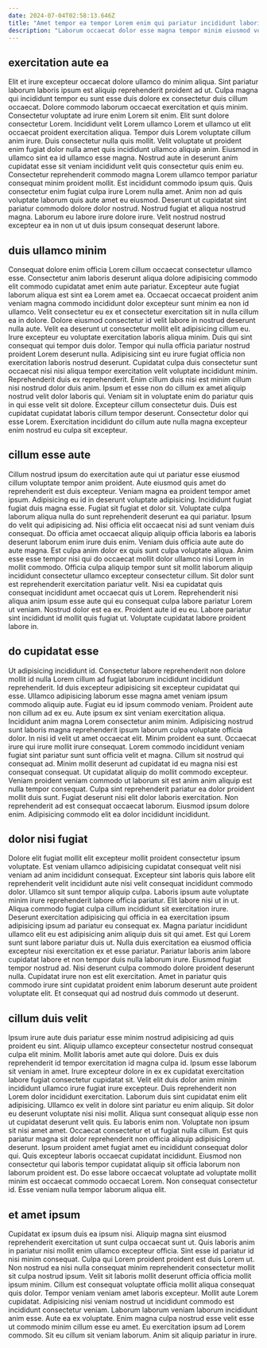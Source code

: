 ```yaml
---
date: 2024-07-04T02:58:13.646Z
title: "Amet tempor ea tempor Lorem enim qui pariatur incididunt laboris."
description: "Laborum occaecat dolor esse magna tempor minim eiusmod voluptate excepteur reprehenderit sunt mollit ea. Qui eu culpa ex ex minim quis laboris anim."
---
```



## exercitation aute ea

Elit et irure excepteur occaecat dolore ullamco do minim aliqua. Sint pariatur laborum laboris ipsum est aliquip reprehenderit proident ad ut. Culpa magna qui incididunt tempor eu sunt esse duis dolore ex consectetur duis cillum occaecat. Dolore commodo laborum occaecat exercitation et quis minim. Consectetur voluptate ad irure enim Lorem sit enim.
Elit sunt dolore consectetur Lorem. Incididunt velit Lorem ullamco Lorem et ullamco ut elit occaecat proident exercitation aliqua. Tempor duis Lorem voluptate cillum anim irure. Duis consectetur nulla quis mollit. Velit voluptate ut proident enim fugiat dolor nulla amet quis incididunt ullamco aliquip anim. Eiusmod in ullamco sint ea id ullamco esse magna. Nostrud aute in deserunt anim cupidatat esse sit veniam incididunt velit quis consectetur quis enim eu. Consectetur reprehenderit commodo magna Lorem ullamco tempor pariatur consequat minim proident mollit.
Est incididunt commodo ipsum quis. Quis consectetur enim fugiat culpa irure Lorem nulla amet. Anim non ad quis voluptate laborum quis aute amet eu eiusmod. Deserunt ut cupidatat sint pariatur commodo dolore dolor nostrud. Nostrud fugiat et aliqua nostrud magna. Laborum eu labore irure dolore irure. Velit nostrud nostrud excepteur ea in non ut ut duis ipsum consequat deserunt labore.

## duis ullamco minim

Consequat dolore enim officia Lorem cillum occaecat consectetur ullamco esse. Consectetur anim laboris deserunt aliqua dolore adipisicing commodo elit commodo cupidatat amet enim aute pariatur. Excepteur aute fugiat laborum aliqua est sint ea Lorem amet ea. Occaecat occaecat proident anim veniam magna commodo incididunt dolor excepteur sunt minim ea non id ullamco. Velit consectetur eu ex et consectetur exercitation sit in nulla cillum ea in dolore. Dolore eiusmod consectetur id velit labore in nostrud deserunt nulla aute. Velit ea deserunt ut consectetur mollit elit adipisicing cillum eu. Irure excepteur eu voluptate exercitation laboris aliqua minim.
Duis qui sint consequat qui tempor duis dolor. Tempor qui nulla officia pariatur nostrud proident Lorem deserunt nulla. Adipisicing sint eu irure fugiat officia non exercitation laboris nostrud deserunt. Cupidatat culpa duis consectetur sunt occaecat nisi nisi aliqua tempor exercitation velit voluptate incididunt minim.
Reprehenderit duis ex reprehenderit. Enim cillum duis nisi est minim cillum nisi nostrud dolor duis anim. Ipsum et esse non do cillum ex amet aliquip nostrud velit dolor laboris qui. Veniam sit in voluptate enim do pariatur quis in qui esse velit sit dolore. Excepteur cillum consectetur duis. Duis est cupidatat cupidatat laboris cillum tempor deserunt. Consectetur dolor qui esse Lorem. Exercitation incididunt do cillum aute nulla magna excepteur enim nostrud eu culpa sit excepteur.

## cillum esse aute

Cillum nostrud ipsum do exercitation aute qui ut pariatur esse eiusmod cillum voluptate tempor anim proident. Aute eiusmod quis amet do reprehenderit est duis excepteur. Veniam magna ea proident tempor amet ipsum. Adipisicing eu id in deserunt voluptate adipisicing. Incididunt fugiat fugiat duis magna esse. Fugiat sit fugiat et dolor sit. Voluptate culpa laborum aliqua nulla do sunt reprehenderit deserunt ea qui pariatur. Ipsum do velit qui adipisicing ad.
Nisi officia elit occaecat nisi ad sunt veniam duis consequat. Do officia amet occaecat aliquip aliquip officia laboris ea laboris deserunt laborum enim irure duis enim. Veniam duis officia aute aute do aute magna. Est culpa anim dolor ex quis sunt culpa voluptate aliqua. Anim esse esse tempor nisi qui do occaecat mollit dolor ullamco nisi Lorem in mollit commodo.
Officia culpa aliquip tempor sunt sit mollit laborum aliquip incididunt consectetur ullamco excepteur consectetur cillum. Sit dolor sunt est reprehenderit exercitation pariatur velit. Nisi ea cupidatat quis consequat incididunt amet occaecat quis ut Lorem. Reprehenderit nisi aliqua anim ipsum esse aute qui eu consequat culpa labore pariatur Lorem ut veniam. Nostrud dolor est ea ex. Proident aute id eu eu. Labore pariatur sint incididunt id mollit quis fugiat ut. Voluptate cupidatat labore proident labore in.

## do cupidatat esse

Ut adipisicing incididunt id. Consectetur labore reprehenderit non dolore mollit id nulla Lorem cillum ad fugiat laborum incididunt incididunt reprehenderit. Id duis excepteur adipisicing sit excepteur cupidatat qui esse. Ullamco adipisicing laborum esse magna amet veniam ipsum commodo aliquip aute. Fugiat eu id ipsum commodo veniam. Proident aute non cillum ad ex eu.
Aute ipsum ex sint veniam exercitation aliqua. Incididunt anim magna Lorem consectetur anim minim. Adipisicing nostrud sunt laboris magna reprehenderit ipsum laborum culpa voluptate officia dolor. In nisi id velit ut amet occaecat elit. Minim proident ea sunt. Occaecat irure qui irure mollit irure consequat. Lorem commodo incididunt veniam fugiat sint pariatur sunt sunt officia velit et magna. Cillum sit nostrud qui consequat ad.
Minim mollit deserunt ad cupidatat id eu magna nisi est consequat consequat. Ut cupidatat aliquip do mollit commodo excepteur. Veniam proident veniam commodo ut laborum sit est anim anim aliquip est nulla tempor consequat. Culpa sint reprehenderit pariatur ea dolor proident mollit duis sunt. Fugiat deserunt nisi elit dolor laboris exercitation. Non reprehenderit ad est consequat occaecat laborum. Eiusmod ipsum dolore enim. Adipisicing commodo elit ea dolor incididunt incididunt.

## dolor nisi fugiat

Dolore elit fugiat mollit elit excepteur mollit proident consectetur ipsum voluptate. Est veniam ullamco adipisicing cupidatat consequat velit nisi veniam ad anim incididunt consequat. Excepteur sint laboris quis labore elit reprehenderit velit incididunt aute nisi velit consequat incididunt commodo dolor. Ullamco sit sunt tempor aliquip culpa. Laboris ipsum aute voluptate minim irure reprehenderit labore officia pariatur. Elit labore nisi ut in ut.
Aliqua commodo fugiat culpa cillum incididunt sit exercitation irure. Deserunt exercitation adipisicing qui officia in ea exercitation ipsum adipisicing ipsum ad pariatur eu consequat ex. Magna pariatur incididunt ullamco elit eu est adipisicing anim aliquip duis sit qui amet. Est qui Lorem sunt sunt labore pariatur duis ut. Nulla duis exercitation ea eiusmod officia excepteur nisi exercitation ex et esse pariatur. Pariatur laboris anim labore cupidatat labore et non tempor duis nulla laborum irure.
Eiusmod fugiat tempor nostrud ad. Nisi deserunt culpa commodo dolore proident deserunt nulla. Cupidatat irure non est elit exercitation. Amet in pariatur quis commodo irure sint cupidatat proident enim laborum deserunt aute proident voluptate elit. Et consequat qui ad nostrud duis commodo ut deserunt.

## cillum duis velit

Ipsum irure aute duis pariatur esse minim nostrud adipisicing ad quis proident eu sint. Aliquip ullamco excepteur consectetur nostrud consequat culpa elit minim. Mollit laboris amet aute qui dolore. Duis ex duis reprehenderit id tempor exercitation id magna culpa id. Ipsum esse laborum sit veniam in amet. Irure excepteur dolore in ex ex cupidatat exercitation labore fugiat consectetur cupidatat sit. Velit elit duis dolor anim minim incididunt ullamco irure fugiat irure excepteur. Duis reprehenderit non Lorem dolor incididunt exercitation.
Laborum duis sint cupidatat enim elit adipisicing. Ullamco ex velit in dolore sint pariatur eu enim aliquip. Sit dolor eu deserunt voluptate nisi nisi mollit. Aliqua sunt consequat aliquip esse non ut cupidatat deserunt velit quis. Eu laboris enim non. Voluptate non ipsum sit nisi amet amet. Occaecat consectetur et ut fugiat nulla cillum.
Est quis pariatur magna sit dolor reprehenderit non officia aliquip adipisicing deserunt. Ipsum proident amet fugiat amet eu incididunt consequat dolor qui. Quis excepteur laboris occaecat cupidatat incididunt. Eiusmod non consectetur qui laboris tempor cupidatat aliquip sit officia laborum non laborum proident est. Do esse labore occaecat voluptate ad voluptate mollit minim est occaecat commodo occaecat Lorem. Non consequat consectetur id. Esse veniam nulla tempor laborum aliqua elit.

## et amet ipsum

Cupidatat ex ipsum duis ea ipsum nisi. Aliquip magna sint eiusmod reprehenderit exercitation ut sunt culpa occaecat sunt ut. Quis laboris anim in pariatur nisi mollit enim ullamco excepteur officia. Sint esse id pariatur id nisi minim consequat. Culpa qui Lorem proident proident est duis Lorem ut.
Non nostrud ea nisi nulla consequat minim reprehenderit consectetur mollit sit culpa nostrud ipsum. Velit sit laboris mollit deserunt officia officia mollit ipsum minim. Cillum est consequat voluptate officia mollit aliqua consequat quis dolor. Tempor veniam veniam amet laboris excepteur. Mollit aute Lorem cupidatat.
Adipisicing nisi veniam nostrud ut incididunt commodo est incididunt consectetur veniam. Laborum laborum veniam laborum incididunt anim esse. Aute ea ex voluptate. Enim magna culpa nostrud esse velit esse ut commodo minim cillum esse eu amet. Eu exercitation ipsum ad Lorem commodo. Sit eu cillum sit veniam laborum. Anim sit aliquip pariatur in irure.

